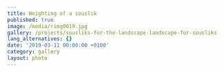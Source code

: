 ```yaml
---
title: Weighting of a souslik
published: true
image: /media/rimg0019.jpg
gallery: /projects/sousliks-for-the-landscape-landscape-for-sousliks
lang_alternatives: {}
date: '2019-03-11 00:00:00 +0100'
category: gallery
layout: photo
---
```


